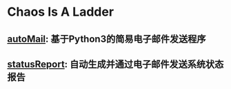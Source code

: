 # Chaos Is A Ladder


## [autoMail](https://github.com/Icemus/chaos/tree/master/autoMail):      基于Python3的简易电子邮件发送程序

## [statusReport](https://github.com/Icemus/chaos/tree/master/statusReport):  自动生成并通过电子邮件发送系统状态报告
